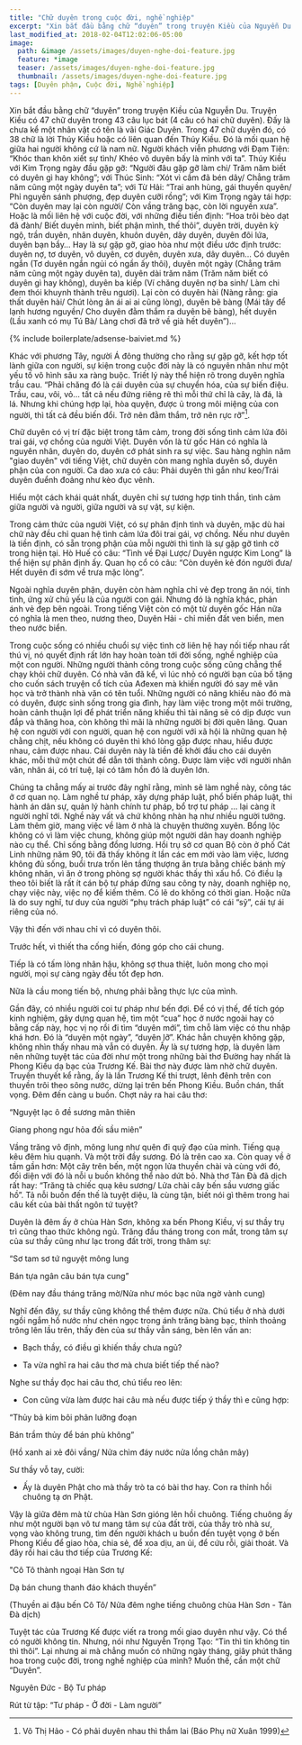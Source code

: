 ```yaml
---
title: "Chữ duyên trong cuộc đời, nghề nghiệp"
excerpt: "Xin bắt đầu bằng chữ “duyên” trong truyện Kiều của Nguyễn Du. Truyện Kiều có 47 chữ duyên trong 43 câu lục bát (4 câu có hai chữ duyên)."
last_modified_at: 2018-02-04T12:02:06-05:00
image: 
  path: &image /assets/images/duyen-nghe-doi-feature.jpg
  feature: *image
  teaser: /assets/images/duyen-nghe-doi-feature.jpg
  thumbnail: /assets/images/duyen-nghe-doi-feature.jpg
tags: [Duyên phận, Cuộc đời, Nghề nghiệp]
---
```


Xin bắt đầu bằng chữ “duyên” trong truyện Kiều của Nguyễn Du. Truyện Kiều có 47 chữ duyên trong 43 câu lục bát (4 câu có hai chữ duyên). Đấy là chưa kể một nhân vật có tên là vãi Giác Duyên. Trong 47 chữ duyên đó, có 38 chữ là lời Thúy Kiều hoặc có liên quan đến Thúy Kiều. Đó là mối quan hệ giữa hai người không cứ là nam nữ. Người khách viễn phương với Đạm Tiên: “Khóc than khôn xiết sự tình/ Khéo vô duyên bấy là mình với ta”. Thúy Kiều với Kim Trọng ngày đầu gặp gỡ:  “Người đâu gặp gỡ làm chi/ Trăm năm biết có duyên gì hay không”; với Thúc Sinh: “Xót vì cầm đã bén dây/ Chẳng trăm năm cũng một ngày duyên ta”; với Từ Hải: “Trai anh hùng, gái thuyền quyên/ Phỉ nguyền sánh phượng, đẹp duyên cưỡi rồng”; với Kim Trọng ngày tái hợp: “Còn duyên may lại còn người/ Còn vầng trăng bạc, còn lời nguyền xưa”. Hoặc là mối liên hệ với cuộc đời, với những điều tiền định: “Hoa trôi bèo dạt đã đành/ Biết duyên mình, biết phận mình, thế thôi”, duyên trời, duyên kỳ ngộ, trần duyên, nhân duyên, khuôn duyên, dây duyên, duyên đôi lứa, duyên bạn bầy… Hay là sự gặp gỡ, giao hòa như một điều ước định trước: duyên nợ, tơ duyên, vô duyên, cơ duyên, duyên xưa, dây duyên… Có duyên ngắn (Tơ duyên ngắn ngủi có ngần ấy thôi), duyên một ngày (Chẳng trăm năm cũng một ngày duyên ta), duyên dài trăm năm (Trăm năm biết có duyên gì hay không), duyên ba kiếp (Ví chăng duyên nợ ba sinh/ Làm chi đem thói khuynh thành trêu ngươi). Lại còn có duyên hài  (Nàng rằng: gia thất duyên hài/ Chút lòng ân ái ai ai cũng lòng), duyên bẽ bàng (Mái tây để lạnh hương nguyền/ Cho duyên đằm thắm ra duyên bẽ bàng), hết duyên (Lầu xanh có mụ Tú Bà/ Làng chơi đã trở về già hết duyên”)…

{% include boilerplate/adsense-baiviet.md %}


Khác với phương Tây, người Á đông thường cho rằng sự gặp gỡ, kết hợp tốt lành giữa con người, sự kiện trong cuộc đời này là có nguyên nhân  như một yếu tố vô hình sâu xa ràng buộc. Triết lý này thể hiện rõ trong duyên nghĩa trầu cau. “Phải chăng đó là cái duyên của sự chuyển hóa, của sự biến điệu. Trầu, cau, vôi, vỏ… tất cả nếu đứng riêng rẽ thì mỗi thứ chỉ là cây, là đá, là lá. Nhưng khi chúng hợp lại, hòa quyện, được ủ trong môi miệng của con người, thì tất cả đều biến đổi. Trở nên đằm thắm, trở nên rực rỡ”[^cophaiduyennhau].

[^cophaiduyennhau]: Võ Thị Hảo - Có phải duyên nhau thì thắm lai (Báo Phụ nữ Xuân 1999)

Chữ duyên có vị trí đặc biệt trong tâm cảm, trong đời sống tình cảm lứa đôi trai gái, vợ chồng của người Việt. Duyên vốn là từ gốc Hán có nghĩa là nguyên nhân, duyên do, duyên cớ phát sinh ra sự việc. Sau hàng nghìn năm "giao duyên" với tiếng Việt, chữ duyên còn mang nghĩa duyên số, duyên phận của con người. Ca dao xưa có câu: Phải duyên thì gắn như keo/Trái duyên đuểnh đoảng như kèo đục vênh.

Hiểu một cách khái quát nhất, duyên chỉ sự tương hợp tinh thần, tình cảm giữa người và người, giữa người và sự vật, sự kiện.

Trong cảm thức của người Việt, có sự phân định tình và duyên, mặc dù hai chữ này đều chỉ quan hệ tình cảm lứa đôi trai gái, vợ chồng. Nếu như duyên là tiền định, có sẵn trong phận của mỗi người thì tình là sự gặp gỡ tình cờ trong hiện tại. Hò Huế có câu: “Tình về Đại Lược/ Duyên ngược Kim Long” là thể hiện sự phân định ấy. Quan họ cổ có câu: “Còn duyên kẻ đón người đưa/ Hết duyên đi sớm về trưa mặc lòng”.

Ngoài nghĩa duyên phận, duyên còn hàm nghĩa chỉ vẻ đẹp trong ăn nói, tính tình, ứng xử chủ yếu là của người con gái. Nhưng đó là nghĩa khác, phản ánh vẻ đẹp bên ngoài. Trong tiếng Việt còn có một từ duyên gốc Hán nữa có nghĩa là men theo, nương theo, Duyên Hải - chỉ miền đất ven biển, men theo nước biển.

Trong cuộc sống có nhiều chuổi sự việc tình cờ liên hệ hay nối tiếp nhau rất thú vị, nó quyết định rất lớn hay hoàn toàn tới đời sống, nghề nghiệp của một con người. Những người thành công trong cuộc sống cũng chẳng thể chạy khỏi chữ duyên. Có nhà văn đã kể, vì lúc nhỏ có người bạn của bố tặng cho cuốn sách truyện cổ tích của Ađexen mà khiến người đó say mê văn học và trở thành nhà văn có tên tuổi. Những người có năng khiếu nào đó mà có duyên, được sinh sống trong gia đình, hay làm việc trong một môi trường, hoàn cảnh thuận lợi để phát triển năng khiếu thì tài năng sẽ có dịp được vun đắp và thăng hoa, còn không thì mãi là những người bị đời quên lãng. Quan hệ con người với con người, quan hệ con người với xã hội là những quan hệ chằng chịt, nếu không có duyên thì khó lòng gặp được nhau, hiểu được nhau, cảm được nhau. Cái duyên này là tiền đề khởi đầu cho cái duyên khác, mỗi thứ một chút để dẫn tới thành công. Được làm việc với người nhân văn, nhân ái, có trí tuệ, lại có tâm hồn đó là duyên lớn.

Chúng ta chẳng mấy ai trước đây nghĩ rằng, mình sẽ làm nghề này, công tác ở cơ quan nọ. Làm nghề tư pháp, xây dựng pháp luật, phổ biến pháp luật, thi hành án dân sự, quản lý hành chính tư pháp, bổ trợ tư pháp …  lại càng ít người nghĩ tới. Nghề này vất vả chứ không nhàn hạ như nhiều người tưởng. Làm thêm giờ, mang việc về làm ở nhà là chuyện thường xuyên. Bổng lộc không có vì làm việc chung, không giúp một người dân hay doanh nghiệp nào cụ thể. Chỉ sống bằng đồng lương. Hồi trụ sở cơ quan Bộ còn ở phố Cát Linh những năm 90, tôi đã thấy không ít lần các em mới vào làm việc, lương không đủ sống, buổi trưa trốn lên tầng thượng ăn trưa bằng chiếc bánh mỳ không nhân, vì ăn ở trong phòng sợ người khác thấy thì xấu hổ. Có điều lạ theo tôi biết là rất ít cán bộ tư pháp đứng sau công ty này, doanh nghiệp nọ, chạy việc này, việc nọ để kiếm thêm. Có lẽ do không có thời gian. Hoặc nữa là do suy nghĩ, tư duy của người “phụ trách pháp luật” có cái “sỹ”, cái tự ái riêng của nó.

Vậy thì đến với nhau chỉ vì có duyên thôi.

Trước hết, vì thiết tha cống hiến, đóng góp cho cái chung.

Tiếp là có tấm lòng nhân hậu, không sợ thua thiệt, luôn mong cho mọi người, mọi sự càng ngày đều tốt đẹp hơn.   

Nữa là cầu mong tiến bộ, nhưng phải bằng thực lực của mình.

Gần đây, có nhiều người coi tư pháp như bến đợi. Để có vị thế, để tích góp kinh nghiệm, gây dựng quan hệ, tìm một “cua” học ở nước ngoài hay có bằng cấp này, học vị nọ rồi đi tìm “duyên mới”, tìm chỗ làm việc có thu nhập khá hơn. Đó là “duyên một ngày”, “duyên lỡ”. Khác hẳn chuyện không gặp, không nhìn thấy nhau mà vẫn có duyên. Ấy là sự tương hợp, là duyên làm nên những tuyệt tác của đời như một trong những bài thơ Đường hay nhất là Phong Kiều dạ bạc của Trương Kế. Bài thơ này được làm nhờ chữ duyên. Truyền thuyết kể rằng, ấy là lần Trương Kế thi trượt, lênh đênh trên con thuyền trôi theo sông nước, dừng lại trên bến Phong Kiều. Buồn chán, thất vọng. Đêm đến càng u buồn. Chợt nảy ra hai câu thơ:

“Nguyệt lạc ô đề sương mãn thiên

Giang phong ngư hỏa đối sầu miên”

Vầng trăng vô định, mông lung như quên đi quỹ đạo của mình. Tiếng quạ kêu đêm hiu quạnh. Và một trời đầy sương. Đó là trên cao xa. Còn quay về ở tầm gần hơn: Một cây trên bến, một ngọn lửa thuyền chài và cùng với đó, đối diện với đó là nỗi u buồn không thể nào dứt bỏ. Nhà thơ Tản Đà đã dịch rất hay: “Trăng tà chiếc quạ kêu sương/ Lửa chài cây bến sầu vương giấc hồ”. Tả nỗi buồn đến thế là tuyệt diệu, là cùng tận, biết nói gì thêm trong hai câu kết của bài thất ngôn tứ tuyệt?

Duyên là đêm ấy ở chùa Hàn Sơn, không xa bến Phong Kiều, vị sư thầy trụ trì cũng thao thức không ngủ. Trăng đầu tháng trong con mắt, trong tâm sự của sư thầy cũng như lạc trong đất trời, trong thâm sự:

“Sơ tam sơ tứ nguyệt mông lung

Bán tựa ngân câu bán tựa cung”

(Đêm nay đầu tháng trăng mờ/Nửa như móc bạc nửa ngờ vành cung)

Nghĩ đến đây, sư thầy cũng không thể thêm được nữa. Chú tiểu ở nhà dưới ngồi ngắm hồ nước như chén ngọc trong ánh trăng bàng bạc, thỉnh thoảng trông lên lầu trên, thấy đèn của sư thầy vẫn sáng, bèn lên vấn an:

- Bạch thầy, có điều gì khiến thầy chưa ngủ?

- Ta vừa nghĩ ra hai câu thơ mà chưa biết tiếp thế nào?

Nghe sư thầy đọc hai câu thơ, chú tiểu reo lên:

- Con cũng vừa làm được hai câu mà nếu được tiếp ý thầy thì e cũng hợp:

“Thủy bả kim bôi phân lưỡng đoạn

Bán trầm thủy để bán phù không”

(Hồ xanh ai xẻ đôi vầng/ Nửa chìm đáy nước nửa lồng chân mây)

Sư thầy vỗ tay, cười:

- Ấy là duyên Phật cho mà thầy trò ta có bài thơ hay. Con ra thỉnh hồi chuông tạ ơn Phật.

Vậy là giữa đêm mà từ chùa Hàn Sơn gióng lên hồi chuông. Tiếng chuông ấy như một người bạn vô tư mang tâm sự của đất trời, của thầy trò nhà sư, vọng vào không trung, tìm đến người khách u buồn đến tuyệt vọng ở bến Phong Kiều để giao hòa, chia sẻ, để xoa dịu, an ủi, để cứu rỗi, giải thoát. Và đây rồi hai câu thơ tiếp của Trương Kế:

"Cô Tô thành ngoại Hàn Sơn tự

Dạ bán chung thanh đáo khách thuyền”

(Thuyền ai đậu bến Cô Tô/ Nửa đêm nghe tiếng chuông chùa Hàn Sơn - Tản Đà dịch)

Tuyệt tác của Trương Kế được viết ra trong mối giao duyên như vậy. Có thể có người không tin. Nhưng, nói như Nguyễn Trọng Tạo: “Tin thì tin không tin thì thôi”. Lại nhưng ai mà chẳng muốn có những ngày tháng, giây phút thăng hoa trong cuộc đời, trong nghề nghiệp của mình? Muốn thế, cần một chữ “Duyên”.

                                                      

Nguyên Đức - Bộ Tư pháp

Rút từ tập: “Tư pháp - Ở đời - Làm người”